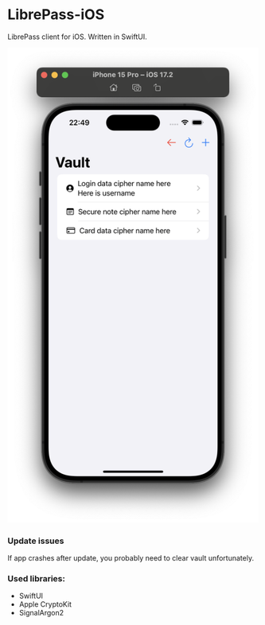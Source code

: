 # LibrePass-iOS

LibrePass client for iOS. Written in SwiftUI.

![Vault Screenshot](./readme/VaultScreenshot.png)

### Update issues
If app crashes after update, you probably need to clear vault unfortunately.

### Used libraries:
- SwiftUI
- Apple CryptoKit
- SignalArgon2
